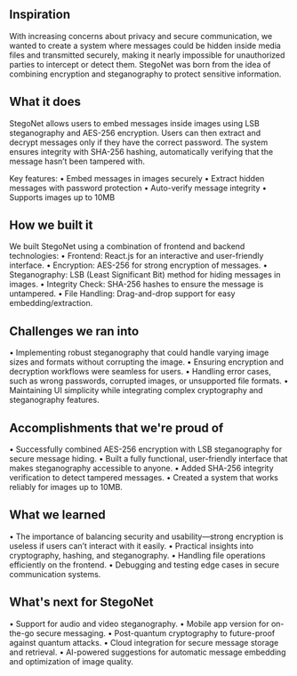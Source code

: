 ## Inspiration
With increasing concerns about privacy and secure communication, we wanted to create a system where messages could be hidden inside media files and transmitted securely, making it nearly impossible for unauthorized parties to intercept or detect them. StegoNet was born from the idea of combining encryption and steganography to protect sensitive information.

## What it does
StegoNet allows users to embed messages inside images using LSB steganography and AES-256 encryption. Users can then extract and decrypt messages only if they have the correct password. The system ensures integrity with SHA-256 hashing, automatically verifying that the message hasn’t been tampered with.

Key features:
•  Embed messages in images securely
•  Extract hidden messages with password protection
•  Auto-verify message integrity
•  Supports images up to 10MB

## How we built it
We built StegoNet using a combination of frontend and backend technologies:
•  Frontend: React.js for an interactive and user-friendly interface.
•  Encryption: AES-256 for strong encryption of messages.
•  Steganography: LSB (Least Significant Bit) method for hiding messages in images.
•  Integrity Check: SHA-256 hashes to ensure the message is untampered.
•  File Handling: Drag-and-drop support for easy embedding/extraction.

## Challenges we ran into
•  Implementing robust steganography that could handle varying image sizes and formats without  corrupting the image.
•  Ensuring encryption and decryption workflows were seamless for users.
•  Handling error cases, such as wrong passwords, corrupted images, or unsupported file formats.
•  Maintaining UI simplicity while integrating complex cryptography and steganography features.

## Accomplishments that we're proud of
•  Successfully combined AES-256 encryption with LSB steganography for secure message hiding.
•  Built a fully functional, user-friendly interface that makes steganography accessible to anyone.
•  Added SHA-256 integrity verification to detect tampered messages.
•  Created a system that works reliably for images up to 10MB.

## What we learned
•  The importance of balancing security and usability—strong encryption is useless if users can’t   interact with it easily.
•  Practical insights into cryptography, hashing, and steganography.
•  Handling file operations efficiently on the frontend.
•  Debugging and testing edge cases in secure communication systems.

## What's next for StegoNet
•  Support for audio and video steganography.
•  Mobile app version for on-the-go secure messaging.
•  Post-quantum cryptography to future-proof against quantum attacks.
•  Cloud integration for secure message storage and retrieval.
•  AI-powered suggestions for automatic message embedding and optimization of image quality.

 
